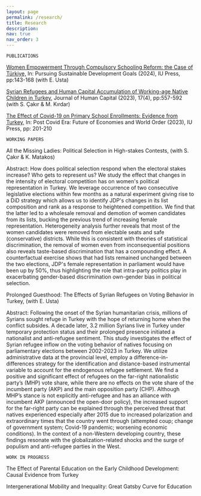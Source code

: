 ```yaml
---
layout: page
permalink: /research/
title: Research
description: 
nav: true
nav_order: 3
---
```


 `PUBLICATIONS`
 
 [Women Empowerment Through Compulsory Schooling Reform: the Case of Türkiye,](https://cdn.istanbul.edu.tr/file/JTA6CLJ8T5/85209BE1B4624E1D90BBACC6D8FDAC78) In: Pursuing Sustainable Development Goals (2024), IU Press, pp:143-168 (with E. Usta)
     
 [Syrian Refugees and Human Capital Accumulation of Working-age Native Children in Turkey,](https://doi.org/10.1086/726628) Journal of Human Capital (2023), 17(4), pp:557-592 (with S. Çakır & M. Kırdar)
     
 [The Effect of Covid-19 on Primary School Enrollments: Evidence from Turkey,](https://cdn.istanbul.edu.tr/file/JTA6CLJ8T5/975913870B044D75B60AFC244663DE10) In: Post Covid Era: Future of Economies and World Order (2023), IU Press, pp: 201-210
  
 
 
 `WORKING PAPERS`
 
 All the Missing Ladies: Political Selection in High-stakes Contests, (with S. Çakır & K. Matakos)

 Abstract: How does political selection respond when the electoral stakes increase? Who gets to represent us? We study the effect that changes in the intensity of electoral competition has on women's political representation in Turkey. We leverage occurrence of two consecutive legislative elections within few months as a natural experiment giving rise to a DiD strategy which allows us to identify JDP's changes in its list composition and rank as a response to heightened competition. We find that the latter led to a wholesale removal and demotion of women candidates from its lists, bucking the previous trend of increasing female representation. Heterogeneity analysis further reveals that most of the women candidates were removed from electable seats and safe (conservative) districts. While this is consistent with theories of statistical discrimination, the removal of women even from inconsequential positions also reveals taste-based discrimination that has a compounding effect. A counterfactual exercise shows that had lists remained unchanged between the two elections, JDP's female representation in parliament would have been up by 50%, thus highlighting the role that intra-party politics play in exacerbating gender-based discrimination own-gender bias in political selection.


Prolonged Guesthood: The Effects of Syrian Refugees on Voting Behavior in Turkey, (with E. Usta)

Abstract: Following the onset of the Syrian humanitarian crisis, millions of Syrians sought refuge in Turkey with the hope of returning home when the conflict subsides. A decade later, 3.2 million Syrians live in Turkey under temporary protection status and their prolonged presence initiated a nationalist and anti-refugee sentiment. This study investigates the effect of Syrian refugee inflow on the voting behavior of natives focusing on parliamentary elections between 2002-2023 in Turkey. We utilize administrative data at the provincial level, employ a difference-in-differences strategy for the identification and distance-based instrumental variable to account for the endogenous refugee settlement.  We find a positive and significant effect of refugees on the far-right nationalistic party’s (MHP) vote share, while there are no effects on the vote share of the incumbent party (AKP) and the main opposition party (CHP). Although MHP’s stance is not explicitly anti-refugee and has an alliance with incumbent AKP (announced the open-door policy), the increased support for the far-right party can be explained through the perceived threat that natives experienced especially after 2015 due to increased polarization and extraordinary times that the country went through (attempted coup; change of government system; Covid-19 pandemic; worsening economic conditions). In the context of a non-Western developing country, these findings resonate with the globalization-related shocks and the surge of populism and anti-refugee parties in the West.


`WORK IN PROGRESS`

The Effect of Parental Education on the Early Childhood Development: Causal Evidence from Turkey

Intergenerational Mobility and Inequality: Great Gatsby Curve for Education
